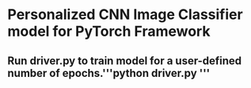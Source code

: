 # Personalized CNN Image Classifier model for PyTorch Framework

## **Run driver.py to train model for a user-defined number of epochs.'''python driver.py '''**
